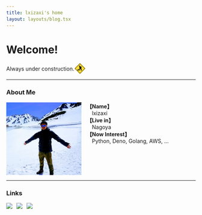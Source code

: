 ```yaml
---
title: lxizaxi's home
layout: layouts/blog.tsx
---
```


# Welcome!

<div style="display: flex; align-items: center;">
    Always under construction.
    <img src="images/under_construction.gif" width="30" />
</div>

---

### About Me
<div style="display: flex; justify-content: start;">
    <img src="images/icon2.jpg" align="bottom" width="200" />
    <div>&emsp;</div>
    <div>
        <b>【Name】</b><br/>
        &emsp;lxizaxi<br/>
        <b>【Live in】</b><br/>
        &emsp;Nagoya<br/>
        <b>【Now Interest】</b><br/>
        &emsp;Python, Deno, Golang, AWS, ...<br/>
    </div>
</div>

---

### Links
<a href="https://github.com/lxizaxi"><img src="https://simpleicons.org/icons/github.svg" width="30"/></a>&ensp;
<a href="https://twitter.com/lxizaxi"><img src="https://simpleicons.org/icons/x.svg" width="30"/></a>&ensp;
<a href="https://zenn.dev/lxizaxi"><img src="https://simpleicons.org/icons/zenn.svg" width="30"/></a>